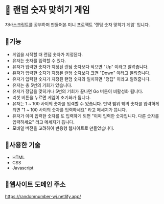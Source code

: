 # 🔢 랜덤 숫자 맞히기 게임
자바스크립트를 공부하며 만들어본 미니 프로젝트 '랜덤 숫자 맞히기 게임' 입니다.
## 📍기능
- 게임을 시작할 때 랜덤 숫자가 지정된다.
- 유저는 숫자를 입력할 수 있다.
- 유저가 입력한 숫자가 지정된 랜덤 숫자보다 작으면 "Up" 이라고 알려줍니다.
- 유저가 입력한 숫자가 지정된 랜덤 숫자보다 크면 "Down" 이라고 알려줍니다.
- 유저가 입력한 숫자가 지정된 랜덤 숫자와 일치하면 "정답" 이라고 알려줍니다.
- 유저는 총 5번의 기회가 있습니다.
- 유저가 정답을 맞히거나 5번의 기회가 끝나면 Go 버튼이 비활성화 됩니다.
- 리셋 버튼을 누르면 게임이 초기화가 됩니다.
- 유저는 1 ~ 100 사이의 숫자를 입력할 수 있습니다. 만약 범위 밖의 숫자를 입력하게 되면 "1 ~ 100 사이의 숫자를 입력하세요" 라고 메세지가 뜹니다.
- 유저가 이미 입력한 숫자를 또 입력하게 되면 "이미 입력한 숫자입니다. 다른 숫자를 입력하세요" 라고 메세지가 뜹니다.
- 모바일 버전을 고려하여 반응형 웹사이트로 만들었습니다.
## 📍사용한 기술
- HTML
- CSS
- Javascript
## 📍웹사이트 도메인 주소
https://randomnumber-wj.netlify.app/
